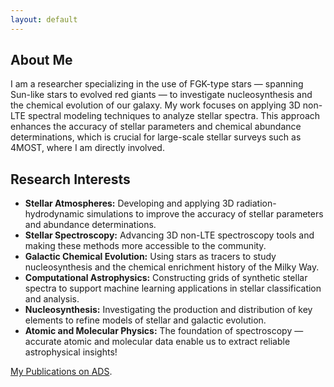 ```yaml
---
layout: default
---
```


## About Me

I am a researcher specializing in the use of FGK-type stars — spanning Sun-like stars to evolved red giants — to investigate nucleosynthesis and the chemical evolution of our galaxy. My work focuses on applying 3D non-LTE spectral modeling techniques to analyze stellar spectra. This approach enhances the accuracy of stellar parameters and chemical abundance determinations, which is crucial for large-scale stellar surveys such as 4MOST, where I am directly involved.

## Research Interests
- **Stellar Atmospheres:** Developing and applying 3D radiation-hydrodynamic simulations to improve the accuracy of stellar parameters and abundance determinations.  
- **Stellar Spectroscopy:** Advancing 3D non-LTE spectroscopy tools and making these methods more accessible to the community.  
- **Galactic Chemical Evolution:** Using stars as tracers to study nucleosynthesis and the chemical enrichment history of the Milky Way.  
- **Computational Astrophysics:** Constructing grids of synthetic stellar spectra to support machine learning applications in stellar classification and analysis.  
- **Nucleosynthesis:** Investigating the production and distribution of key elements to refine models of stellar and galactic evolution.  
- **Atomic and Molecular Physics:** The foundation of spectroscopy — accurate atomic and molecular data enable us to extract reliable astrophysical insights!   

[My Publications on ADS](https://ui.adsabs.harvard.edu/search/q=orcid%3A0000-0002-8451-6260&sort=date+desc).

<!-- 

Text can be **bold**, _italic_, or ~~strikethrough~~.

[Link to another page](./another-page.html).

There should be whitespace between paragraphs.

There should be whitespace between paragraphs. We recommend including a README, or a file with information about your project.

# Header 1

This is a normal paragraph following a header. GitHub is a code hosting platform for version control and collaboration. It lets you and others work together on projects from anywhere.

## Header 2

> This is a blockquote following a header.
>
> When something is important enough, you do it even if the odds are not in your favor.

### Header 3

```js
// Javascript code with syntax highlighting.
var fun = function lang(l) {
  dateformat.i18n = require('./lang/' + l)
  return true;
}
```

```ruby
# Ruby code with syntax highlighting
GitHubPages::Dependencies.gems.each do |gem, version|
  s.add_dependency(gem, "= #{version}")
end
```

#### Header 4

*   This is an unordered list following a header.
*   This is an unordered list following a header.
*   This is an unordered list following a header.

##### Header 5

1.  This is an ordered list following a header.
2.  This is an ordered list following a header.
3.  This is an ordered list following a header.

###### Header 6

| head1        | head two          | three |
|:-------------|:------------------|:------|
| ok           | good swedish fish | nice  |
| out of stock | good and plenty   | nice  |
| ok           | good `oreos`      | hmm   |
| ok           | good `zoute` drop | yumm  |

### There's a horizontal rule below this.

* * *

### Here is an unordered list:

*   Item foo
*   Item bar
*   Item baz
*   Item zip

### And an ordered list:

1.  Item one
1.  Item two
1.  Item three
1.  Item four

### And a nested list:

- level 1 item
  - level 2 item
  - level 2 item
    - level 3 item
    - level 3 item
- level 1 item
  - level 2 item
  - level 2 item
  - level 2 item
- level 1 item
  - level 2 item
  - level 2 item
- level 1 item

### Small image

![Octocat](https://github.githubassets.com/images/icons/emoji/octocat.png)

### Large image

![Branching](https://guides.github.com/activities/hello-world/branching.png)


### Definition lists can be used with HTML syntax.

<dl>
<dt>Name</dt>
<dd>Godzilla</dd>
<dt>Born</dt>
<dd>1952</dd>
<dt>Birthplace</dt>
<dd>Japan</dd>
<dt>Color</dt>
<dd>Green</dd>
</dl>

```
Long, single-line code blocks should not wrap. They should horizontally scroll if they are too long. This line should be long enough to demonstrate this.
```

```
The final element.
``` -->
